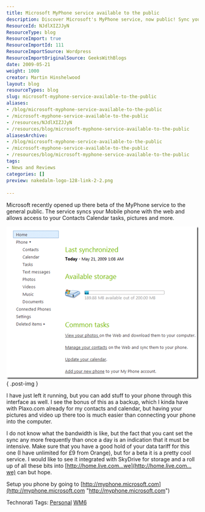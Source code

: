 ```yaml
---
title: Microsoft MyPhone service available to the public
description: Discover Microsoft's MyPhone service, now public! Sync your mobile with the web for easy access to contacts, photos, and more. Explore the future of mobile backup!
ResourceId: NJdlXIZJJyN
ResourceType: blog
ResourceImport: true
ResourceImportId: 111
ResourceImportSource: Wordpress
ResourceImportOriginalSource: GeeksWithBlogs
date: 2009-05-21
weight: 1000
creator: Martin Hinshelwood
layout: blog
resourceTypes: blog
slug: microsoft-myphone-service-available-to-the-public
aliases:
- /blog/microsoft-myphone-service-available-to-the-public
- /microsoft-myphone-service-available-to-the-public
- /resources/NJdlXIZJJyN
- /resources/blog/microsoft-myphone-service-available-to-the-public
aliasesArchive:
- /blog/microsoft-myphone-service-available-to-the-public
- /microsoft-myphone-service-available-to-the-public
- /resources/blog/microsoft-myphone-service-available-to-the-public
tags:
- News and Reviews
categories: []
preview: nakedalm-logo-128-link-2-2.png

---
```

Microsoft recently opened up there beta of the MyPhone service to the general public. The service syncs your Mobile phone with the web and allows access to your Contacts Calendar tasks, pictures and more.

[![image](images/MicrosoftMyPhoneserviceavailabletothepub_E1A9-image_thumb-1-1.png)](http://blog.hinshelwood.com/files/2011/05/GWB-WindowsLiveWriter-MicrosoftMyPhoneserviceavailabletothepub_E1A9-image_2.png)
{ .post-img }

I have just left it running, but you can add stuff to your phone through this interface as well. I see the bonus of this as a backup, which I kinda have with Plaxo.com already for my contacts and calendar, but having your pictures and video up there too is much easier than connecting your phone into the computer.

I do not know what the bandwidth is like, but the fact that you cant set the sync any more frequently than once a day is an indication that it must be intensive. Make sure that you have a good hold of your data tariff for this one (I have unlimited for £9 from Orange), but for a beta it is a pretty cool service. I would like to see it integrated with SkyDrive for storage and a roll up of all these bits into [http://home.live.com…we](http://home.live.com…we) can but hope.

Setup you phone by going to [http://myphone.microsoft.com](http://myphone.microsoft.com "http://myphone.microsoft.com")

Technorati Tags: [Personal](http://technorati.com/tags/Personal) [WM6](http://technorati.com/tags/WM6)
